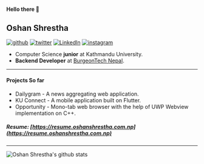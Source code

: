 #### Hello there 👋

## Oshan Shrestha

[![github](https://raw.githubusercontent.com/hussainweb/hussainweb/main/icons/github.png)](https://github.com/shresthaoshan) [![twitter](https://raw.githubusercontent.com/hussainweb/hussainweb/main/icons/twitter.png)](https://twitter.com/shrestha_oshan) [![LinkedIn](https://raw.githubusercontent.com/hussainweb/hussainweb/main/icons/linkedin.png)](https://linkedin.com/in/oshan-shrestha) [![instagram](https://raw.githubusercontent.com/hussainweb/hussainweb/main/icons/instagram.png)](https://instagram.com/shrestha_oshan)

- Computer Science **junior** at Kathmandu University.
- **Backend Developer** at [BurgeonTech Nepal](https://www.burgeon.com.np).

---

#### Projects So far

- Dailygram - A news aggregating web application.
- KU Connect - A mobile application built on Flutter.
- Opportunity - Mono-tab web browser with the help of UWP Webview implementation on C++.

##### Resume: [https://resume.oshanshrestha.com.np](https://resume.oshanshrestha.com.np)

---

![Oshan Shrestha's github stats](https://github-readme-stats.vercel.app/api?username=shresthaoshan&include_all_commits=true&count_private=true&show_icons=true&line_height=20&title_color=FFFFFF&icon_color=FFFFFF&text_color=FFFFFF&bg_color=0D1117)
